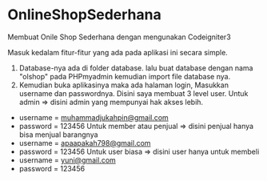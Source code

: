 # OnlineShopSederhana
Membuat Onile Shop Sederhana dengan mengunakan Codeigniter3

Masuk kedalam fitur-fitur yang ada pada aplikasi ini secara simple.
1. Database-nya ada di folder database. lalu buat database dengan nama "olshop" pada PHPmyadmin kemudian import file database nya.
2. Kemudian buka aplikasinya maka ada halaman login, Masukkan username dan passwordnya. Disini saya membuat 3 level user.
  Untuk admin => disini admin yang mempunyai hak akses lebih.
  - username = muhammadjukahpin@gmail.com
  - password = 123456
  Untuk member atau penjual => disini penjual hanya bisa menjual barangnya
  - username = apaapakah798@gmail.com
  - password = 123456
  Untuk user biasa => disini user hanya untuk membeli
  - username = yuni@gmail.com
  - password = 123456 
